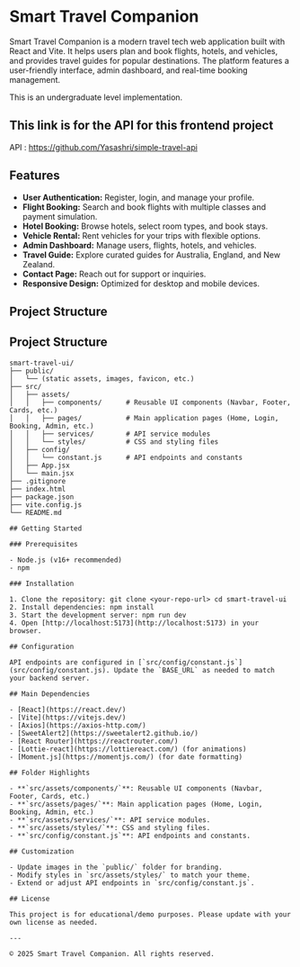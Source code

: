 # Smart Travel Companion

Smart Travel Companion is a modern travel tech web application built with React and Vite. It helps users plan and book flights, hotels, and vehicles, and provides travel guides for popular destinations. The platform features a user-friendly interface, admin dashboard, and real-time booking management. 

This is an undergraduate level implementation.

## This link is for the API for this frontend project
API : https://github.com/Yasashri/simple-travel-api


## Features

- **User Authentication:** Register, login, and manage your profile.
- **Flight Booking:** Search and book flights with multiple classes and payment simulation.
- **Hotel Booking:** Browse hotels, select room types, and book stays.
- **Vehicle Rental:** Rent vehicles for your trips with flexible options.
- **Admin Dashboard:** Manage users, flights, hotels, and vehicles.
- **Travel Guide:** Explore curated guides for Australia, England, and New Zealand.
- **Contact Page:** Reach out for support or inquiries.
- **Responsive Design:** Optimized for desktop and mobile devices.

## Project Structure

## Project Structure

```
smart-travel-ui/
├── public/
│   └── (static assets, images, favicon, etc.)
├── src/
│   ├── assets/
│   │   ├── components/      # Reusable UI components (Navbar, Footer, Cards, etc.)
│   │   ├── pages/           # Main application pages (Home, Login, Booking, Admin, etc.)
│   │   ├── services/        # API service modules
│   │   └── styles/          # CSS and styling files
│   ├── config/
│   │   └── constant.js      # API endpoints and constants
│   ├── App.jsx
│   └── main.jsx
├── .gitignore
├── index.html
├── package.json
├── vite.config.js
└── README.md

## Getting Started

### Prerequisites

- Node.js (v16+ recommended)
- npm

### Installation

1. Clone the repository: git clone <your-repo-url> cd smart-travel-ui
2. Install dependencies: npm install
3. Start the development server: npm run dev
4. Open [http://localhost:5173](http://localhost:5173) in your browser.

## Configuration

API endpoints are configured in [`src/config/constant.js`](src/config/constant.js). Update the `BASE_URL` as needed to match your backend server.

## Main Dependencies

- [React](https://react.dev/)
- [Vite](https://vitejs.dev/)
- [Axios](https://axios-http.com/)
- [SweetAlert2](https://sweetalert2.github.io/)
- [React Router](https://reactrouter.com/)
- [Lottie-react](https://lottiereact.com/) (for animations)
- [Moment.js](https://momentjs.com/) (for date formatting)

## Folder Highlights

- **`src/assets/components/`**: Reusable UI components (Navbar, Footer, Cards, etc.)
- **`src/assets/pages/`**: Main application pages (Home, Login, Booking, Admin, etc.)
- **`src/assets/services/`**: API service modules.
- **`src/assets/styles/`**: CSS and styling files.
- **`src/config/constant.js`**: API endpoints and constants.

## Customization

- Update images in the `public/` folder for branding.
- Modify styles in `src/assets/styles/` to match your theme.
- Extend or adjust API endpoints in `src/config/constant.js`.

## License

This project is for educational/demo purposes. Please update with your own license as needed.

---

© 2025 Smart Travel Companion. All rights reserved.
